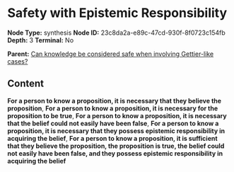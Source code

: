 # Safety with Epistemic Responsibility

**Node Type:** synthesis
**Node ID:** 23c8da2a-e89c-47cd-930f-8f0723c154fb
**Depth:** 3
**Terminal:** No

**Parent:** [Can knowledge be considered safe when involving Gettier-like cases?](can-knowledge-be-considered-safe-when-involving-gettier-like-cases.md)

## Content

**For a person to know a proposition, it is necessary that they believe the proposition**, **For a person to know a proposition, it is necessary for the proposition to be true**, **For a person to know a proposition, it is necessary that the belief could not easily have been false**, **For a person to know a proposition, it is necessary that they possess epistemic responsibility in acquiring the belief**, **For a person to know a proposition, it is sufficient that they believe the proposition, the proposition is true, the belief could not easily have been false, and they possess epistemic responsibility in acquiring the belief**
